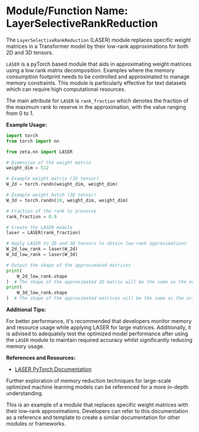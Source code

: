 # Module/Function Name: LayerSelectiveRankReduction

The `LayerSelectiveRankReduction` (LASER) module replaces specific weight matrices in a Transformer model by their low-rank approximations for both 2D and 3D tensors.

`LASER` is a pyTorch based module that aids in approximating weight matrices using a low rank matrix decomposition. Examples where the memory consumption footprint needs to be controlled and approximated to manage memory constraints. This module is particularly effective for text datasets which can require high computational resources.

The main attribute for `LASER` is `rank_fraction` which denotes the fraction of the maximum rank to reserve in the approximation, with the value ranging from 0 to 1.

**Example Usage:**

```python
import torch
from torch import nn

from zeta.nn import LASER

# Dimension of the weight matrix
weight_dim = 512

# Example weight matrix (2D tensor)
W_2d = torch.randn(weight_dim, weight_dim)

# Example weight batch (3D tensor)
W_3d = torch.randn(10, weight_dim, weight_dim)

# Fraction of the rank to preserve
rank_fraction = 0.9

# Create the LASER module
laser = LASER(rank_fraction)

# Apply LASER to 2D and 3D tensors to obtain low-rank approximations
W_2d_low_rank = laser(W_2d)
W_3d_low_rank = laser(W_3d)

# Output the shape of the approximated matrices
print(
    W_2d_low_rank.shape
)  # The shape of the approximated 2D matrix will be the same as the original matrix
print(
    W_3d_low_rank.shape
)  # The shape of the approximated matrices will be the same as the original 3D tensor
```

**Additional Tips:**

For better performance, it's recommended that developers monitor memory and resource usage while applying LASER for large matrices. Additionally, it is advised to adequately test the optimized model performance after using the `LASER` module to maintain required accuracy whilst significantly reducing memory usage.

**References and Resources:**

- [LASER PyTorch Documentation](https://pytorch.org/docs/stable/generated/torch.solve.html)

Further exploration of memory reduction techniques for large-scale optimized machine learning models can be referenced for a more in-depth understanding.

This is an example of a module that replaces specific weight matrices with their low-rank approximations. Developers can refer to this documentation as a reference and template to create a similar documentation for other modules or frameworks.
